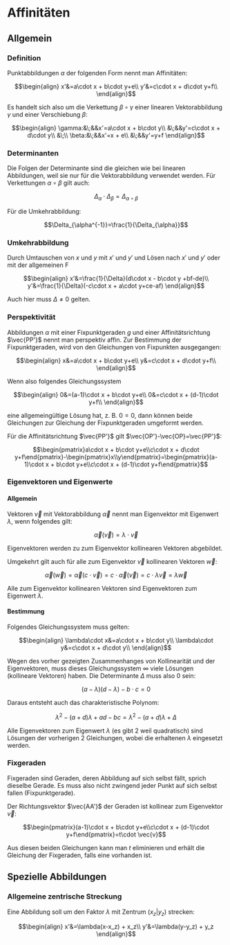 # Affinitäten

## Allgemein

### Definition

Punktabbildungen $\alpha$ der folgenden Form nennt man Affinitäten:

$$\begin{align}
	x'&=a\cdot x + b\cdot y+e\\
	y'&=c\cdot x + d\cdot y+f\\
\end{align}$$

Es handelt sich also um die Verkettung $\beta\circ\gamma$ einer linearen Vektorabbildung $\gamma$ und einer Verschiebung $\beta$:

$$\begin{align}
	\gamma:&\;&&x'=a\cdot x + b\cdot y\\
	&\;&&y'=c\cdot x + d\cdot y\\
	&\;\\
	\beta:&\;&&x'=x + e\\
	&\;&&y'=y+f
\end{align}$$

### Determinanten

Die Folgen der Determinante sind die gleichen wie bei linearen Abbildungen, weil sie nur für die Vektorabbildung verwendet werden. Für Verkettungen $\alpha\circ\beta$ gilt auch:

$$\Delta_{\alpha}\cdot \Delta_{\beta}=\Delta_{\alpha\circ\beta}$$

Für die Umkehrabbildung:

$$\Delta_{\alpha^{-1}}=\frac{1}{\Delta_{\alpha}}$$

### Umkehrabbildung

Durch Umtauschen von $x$ und $y$ mit $x'$ und $y'$ und Lösen nach $x'$ und $y'$ oder mit der allgemeinen F

$$\begin{align}
	x'&=\frac{1}{\Delta}(d\cdot x - b\cdot y +bf-de)\\
	y'&=\frac{1}{\Delta}(-c\cdot x + a\cdot y+ce-af)
\end{align}$$

Auch hier muss $\Delta\not=0$ gelten.

### Perspektivität

Abbildungen $\alpha$ mit einer Fixpunktgeraden $g$ und einer Affinitätsrichtung $\vec{PP'}$ nennt man perspektiv affin. Zur Bestimmung der Fixpunktgeraden, wird von den Gleichungen von Fixpunkten ausgegangen:

$$\begin{align}
	x&=a\cdot x + b\cdot y+e\\
	y&=c\cdot x + d\cdot y+f\\
\end{align}$$

Wenn also folgendes Gleichungssystem 

$$\begin{align}
	0&=(a-1)\cdot x + b\cdot y+e\\
	0&=c\cdot x + (d-1)\cdot y+f\\
\end{align}$$

eine allgemeingültige Lösung hat, z. B. $0=0$, dann können beide Gleichungen zur Gleichung der Fixpunktgeraden umgeformt werden.

Für die Affinitätsrichtung $\vec{PP'}$ gilt $\vec{OP'}-\vec{OP}=\vec{PP'}$:

$$\begin{pmatrix}a\cdot x + b\cdot y+e\\c\cdot x + d\cdot y+f\end{pmatrix}-\begin{pmatrix}x\\y\end{pmatrix}=\begin{pmatrix}(a-1)\cdot x + b\cdot y+e\\c\cdot x + (d-1)\cdot y+f\end{pmatrix}$$

### Eigenvektoren und Eigenwerte

#### Allgemein

Vektoren $\vec{v}$ mit Vektorabbildung $\vec{\alpha}$ nennt man Eigenvektor mit Eigenwert $\lambda$, wenn folgendes gilt:

$$\vec{\alpha}(\vec{v})=\lambda\cdot\vec{v}$$

Eigenvektoren werden zu zum Eigenvektor kollinearen Vektoren abgebildet.

Umgekehrt gilt auch für alle zum Eigenvektor $\vec{v}$ kollinearen Vektoren $\vec{w}$:

$$\vec{\alpha}(\vec{w})=\vec{\alpha}(c\cdot\vec{v})=c\cdot\vec{\alpha}(\vec{v})=c\cdot\lambda\vec{v}=\lambda \vec{w}$$

Alle zum Eigenvektor kollinearen Vektoren sind Eigenvektoren zum Eigenwert $\lambda$.

#### Bestimmung

Folgendes Gleichungssystem muss gelten:

$$\begin{align}
	\lambda\cdot x&=a\cdot x + b\cdot y\\
	\lambda\cdot y&=c\cdot x + d\cdot y\\
\end{align}$$

Wegen des vorher gezeigten Zusammenhanges von Kollinearität und der Eigenvektoren, muss dieses Gleichungssystem $\infty$ viele Lösungen (kollineare Vektoren) haben. Die Determinante $\Delta$ muss also 0 sein:

$$(a-\lambda)(d-\lambda)-b\cdot c=0$$

Daraus entsteht auch das charakteristische Polynom:

$$\lambda^2-(a+d)\lambda + ad - bc= \lambda^2-(a+d)\lambda + \Delta$$

Alle Eigenvektoren zum Eigenwert $\lambda$ (es gibt 2 weil quadratisch) sind Lösungen der vorherigen 2 Gleichungen, wobei die erhaltenen $\lambda$ eingesetzt werden.

### Fixgeraden

Fixgeraden sind Geraden, deren Abbildung auf sich selbst fällt, sprich dieselbe Gerade. Es muss also nicht zwingend jeder Punkt auf sich selbst fallen (Fixpunktgerade). 

Der Richtungsvektor $\vec{AA'}$ der Geraden ist kollinear zum Eigenvektor $\vec{v}$:

$$\begin{pmatrix}(a-1)\cdot x + b\cdot y+e\\c\cdot x + (d-1)\cdot y+f\end{pmatrix}=t\cdot \vec{v}$$

Aus diesen beiden Gleichungen kann man $t$ eliminieren und erhält die Gleichung der Fixgeraden, falls eine vorhanden ist.

## Spezielle Abbildungen

### Allgemeine zentrische Streckung

Eine Abbildung soll um den Faktor $\lambda$ mit Zentrum $(x_z|y_z)$ strecken:

$$\begin{align}
	x'&=\lambda(x-x_z) + x_z\\
	y'&=\lambda(y-y_z) + y_z
\end{align}$$

